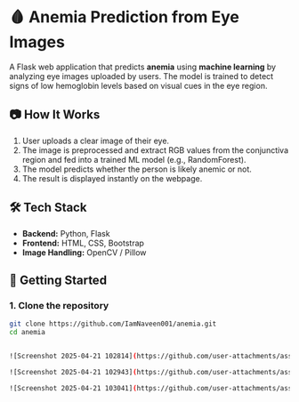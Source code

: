 # 🩸 Anemia Prediction from Eye Images

A Flask web application that predicts **anemia** using **machine learning** by analyzing eye images uploaded by users. The model is trained to detect signs of low hemoglobin levels based on visual cues in the eye region.

## 📷 How It Works

1. User uploads a clear image of their eye.
2. The image is preprocessed and extract RGB values from the conjunctiva region and fed into a trained ML model (e.g., RandomForest).
3. The model predicts whether the person is likely anemic or not.
4. The result is displayed instantly on the webpage.

## 🛠️ Tech Stack

- **Backend:** Python, Flask
- **Frontend:** HTML, CSS, Bootstrap
- **Image Handling:** OpenCV / Pillow

## 🚀 Getting Started

### 1. Clone the repository
```bash
git clone https://github.com/IamNaveen001/anemia.git
cd anemia


![Screenshot 2025-04-21 102814](https://github.com/user-attachments/assets/6a1717d5-9801-4571-898d-91a8159e6517)

![Screenshot 2025-04-21 102943](https://github.com/user-attachments/assets/b29a824e-7794-4eaf-8ce3-01ed4bde5e28)

![Screenshot 2025-04-21 103041](https://github.com/user-attachments/assets/974db10c-c638-4e4c-8186-48bc3226c8c6)
